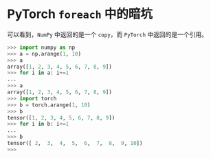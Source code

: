 # PyTorch `foreach` 中的暗坑

可以看到，`NumPy` 中返回的是一个 `copy`，而 `PyTorch` 中返回的是一个引用。

```python
>>> import numpy as np
>>> a = np.arange(1, 10)
>>> a
array([1, 2, 3, 4, 5, 6, 7, 8, 9])
>>> for i in a: i+=1
...
>>> a
array([1, 2, 3, 4, 5, 6, 7, 8, 9])
>>> import torch
>>> b = torch.arange(1, 10)
>>> b
tensor([1, 2, 3, 4, 5, 6, 7, 8, 9])
>>> for i in b: i+=1
...
>>> b
tensor([ 2,  3,  4,  5,  6,  7,  8,  9, 10])
>>>
```
